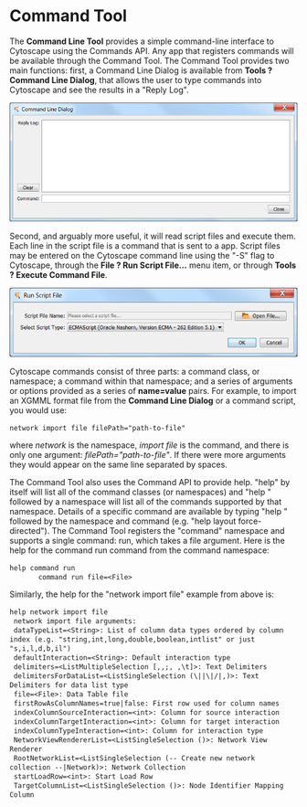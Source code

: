 Command Tool
============

The **Command Line Tool** provides a simple command-line interface to
Cytoscape using the Commands API. Any app that registers commands will
be available through the Command Tool. The Command Tool provides two
main functions: first, a Command Line Dialog is available from **Tools ?
Command Line Dialog**, that allows the user to type commands into
Cytoscape and see the results in a "Reply Log".

![CommandTool.png](_static/images/Command_Tool/CommandTool.png)

Second, and arguably more useful, it will read script files and execute
them. Each line in the script file is a command that is sent to a app.
Script files may be entered on the Cytoscape command line using the "-S"
flag to Cytoscape, through the **File ? Run Script File...** menu item,
or through **Tools ? Execute Command File**.

![RunScriptCommands.png](_static/images/Command_Tool/RunScriptCommands.png)

Cytoscape commands consist of three parts: a command class, or
namespace; a command within that namespace; and a series of arguments or
options provided as a series of **name=value** pairs. For example, to
import an XGMML format file from the **Command Line Dialog** or a
command script, you would use:

    network import file filePath="path-to-file"

where *network* is the namespace, *import file* is the command, and
there is only one argument: *filePath="path-to-file"*. If there were
more arguments they would appear on the same line separated by spaces.

The Command Tool also uses the Command API to provide help. "help" by
itself will list all of the command classes (or namespaces) and "help "
followed by a namespace will list all of the commands supported by that
namespace. Details of a specific command are available by typing "help "
followed by the namespace and command (e.g. "help layout
force-directed"). The Command Tool registers the "command" namespace and
supports a single command: run, which takes a file argument. Here is the
help for the command run command from the command namespace:

    help command run
           command run file=<File> 

Similarly, the help for the "network import file" example from above is:

    help network import file
     network import file arguments:
     dataTypeList=<String>: List of column data types ordered by column index (e.g. "string,int,long,double,boolean,intlist" or just "s,i,l,d,b,il")
     defaultInteraction=<String>: Default interaction type
     delimiters=<ListMultipleSelection [,,;, ,\t]>: Text Delimiters
     delimitersForDataList=<ListSingleSelection (\||\|/|,)>: Text Delimiters for data list type
     file=<File>: Data Table file
     firstRowAsColumnNames=true|false: First row used for column names
     indexColumnSourceInteraction=<int>: Column for source interaction
     indexColumnTargetInteraction=<int>: Column for target interaction
     indexColumnTypeInteraction=<int>: Column for interaction type
     NetworkViewRendererList=<ListSingleSelection ()>: Network View Renderer
     RootNetworkList=<ListSingleSelection (-- Create new network collection --|Network)>: Network Collection
     startLoadRow=<int>: Start Load Row
     TargetColumnList=<ListSingleSelection ()>: Node Identifier Mapping Column
